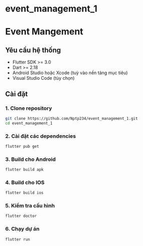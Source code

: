 # event_management_1

# Event Mangement

## Yêu cầu hệ thống
- Flutter SDK >= 3.0
- Dart >= 2.18
- Android Studio hoặc Xcode (tuỳ vào nền tảng mục tiêu)
- Visual Studio Code (tùy chọn)

## Cài đặt
### 1. Clone repository
```bash
git clone https://github.com/Nptp234/event_management_1.git
cd event_management_1
```

### 2. Cài đặt các dependencies
```bash
flutter pub get
```

### 3. Build cho Android
``` bash
flutter build apk
```

### 4. Build cho IOS
``` bash
flutter build ios
```

### 5. Kiểm tra cấu hình
``` bash
flutter doctor
```

### 6. Chạy dự án
``` bash
flutter run
```
